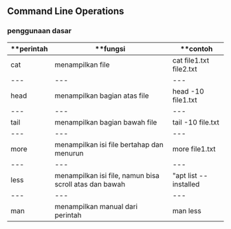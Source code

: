 ## Command Line Operations

### penggunaan dasar

 **perintah | **fungsi | **contoh
 --- |--- | ---
 cat  |  menampilkan file | cat file1.txt file2.txt
 --- | --- | ---
 head |  menampilkan bagian atas file | head -10 file1.txt
 --- | --- | ---
 tail |  menampilkan bagian bawah file | tail -10 file.txt
 --- | --- | ---
 more |  menampilkan isi file bertahap dan menurun | more file1.txt
 --- | --- | ---
 less |  menampilkan isi file, namun bisa scroll atas dan bawah | "apt list --installed | less"
 --- | --- | ---
 man  |  menampilkan manual dari perintah | man less

